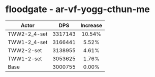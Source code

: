# floodgate - ar-vf-yogg-cthun-me
| Actor | DPS | Increase |
|---|:---:|:---:|
|TWW2-2_4-set|3317143|10.54%|
|TWW1-2_4-set|3166441|5.52%|
|TWW2-2-set|3138955|4.61%|
|TWW1-2-set|3053625|1.76%|
|Base|3000755|0.00%|
